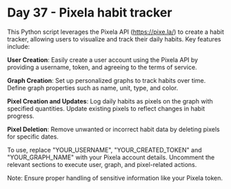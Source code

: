 # Day 37 - Pixela habit tracker

This Python script leverages the Pixela API (https://pixe.la/) to create a habit tracker, allowing users to visualize and track their daily habits. Key features include:

**User Creation**: Easily create a user account using the Pixela API by providing a username, token, and agreeing to the terms of service.

**Graph Creation**: Set up personalized graphs to track habits over time. Define graph properties such as name, unit, type, and color.

**Pixel Creation and Updates**: Log daily habits as pixels on the graph with specified quantities. Update existing pixels to reflect changes in habit progress.

**Pixel Deletion**: Remove unwanted or incorrect habit data by deleting pixels for specific dates.

To use, replace "YOUR_USERNAME", "YOUR_CREATED_TOKEN" and "YOUR_GRAPH_NAME" with your Pixela account details. Uncomment the relevant sections to execute user, graph, and pixel-related actions.

Note: Ensure proper handling of sensitive information like your Pixela token.